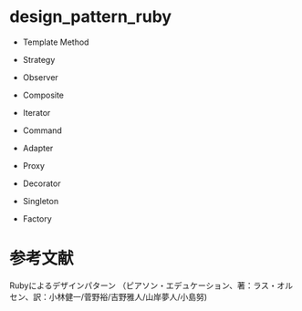 # design_pattern_ruby

- Template Method

- Strategy

- Observer

- Composite

- Iterator

- Command

- Adapter

- Proxy

- Decorator

- Singleton

- Factory

# 参考文献
Rubyによるデザインパターン
（ピアソン・エデュケーション、著：ラス・オルセン、訳：小林健一/菅野裕/吉野雅人/山岸夢人/小島努)